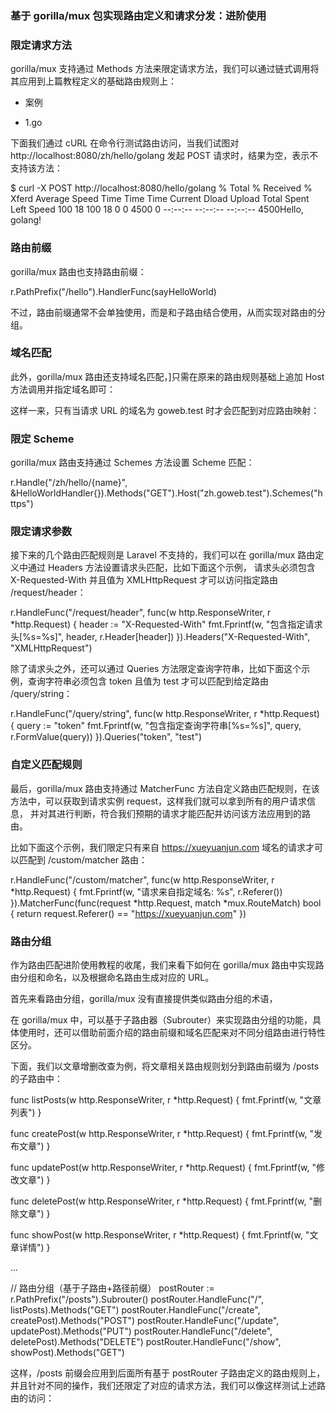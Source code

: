 ### 基于 gorilla/mux 包实现路由定义和请求分发：进阶使用

### 限定请求方法

gorilla/mux 支持通过 Methods 方法来限定请求方法，我们可以通过链式调用将其应用到上篇教程定义的基础路由规则上：

+ 案例
 * 1.go

下面我们通过 cURL 在命令行测试路由访问，当我们试图对 http://localhost:8080/zh/hello/golang 发起 POST 请求时，结果为空，表示不支持该方法：

$ curl -X POST http://localhost:8080/hello/golang
  % Total    % Received % Xferd  Average Speed   Time    Time     Time  Current
                                 Dload  Upload   Total   Spent    Left  Speed
100    18  100    18    0     0   4500      0 --:--:-- --:--:-- --:--:--  4500Hello, golang!


### 路由前缀

gorilla/mux 路由也支持路由前缀：

r.PathPrefix("/hello").HandlerFunc(sayHelloWorld)

不过，路由前缀通常不会单独使用，而是和子路由结合使用，从而实现对路由的分组。

### 域名匹配

此外，gorilla/mux 路由还支持域名匹配，]只需在原来的路由规则基础上追加 Host 方法调用并指定域名即可：

这样一来，只有当请求 URL 的域名为 goweb.test 时才会匹配到对应路由映射：

### 限定 Scheme

gorilla/mux 路由支持通过 Schemes 方法设置 Scheme 匹配：

r.Handle("/zh/hello/{name}", &HelloWorldHandler{}).Methods("GET").Host("zh.goweb.test").Schemes("https")

### 限定请求参数

接下来的几个路由匹配规则是 Laravel 不支持的，我们可以在 gorilla/mux 路由定义中通过 Headers 方法设置请求头匹配，比如下面这个示例，
请求头必须包含 X-Requested-With 并且值为 XMLHttpRequest 才可以访问指定路由 /request/header：

r.HandleFunc("/request/header", func(w http.ResponseWriter, r *http.Request) {
    header := "X-Requested-With"
    fmt.Fprintf(w, "包含指定请求头[%s=%s]", header, r.Header[header])
}).Headers("X-Requested-With", "XMLHttpRequest")


除了请求头之外，还可以通过 Queries 方法限定查询字符串，比如下面这个示例，查询字符串必须包含 token 且值为 test 才可以匹配到给定路由 /query/string：

r.HandleFunc("/query/string", func(w http.ResponseWriter, r *http.Request) {
    query := "token"
    fmt.Fprintf(w, "包含指定查询字符串[%s=%s]", query, r.FormValue(query))
}).Queries("token", "test")


### 自定义匹配规则

最后，gorilla/mux 路由支持通过 MatcherFunc 方法自定义路由匹配规则，在该方法中，可以获取到请求实例 request，这样我们就可以拿到所有的用户请求信息，
并对其进行判断，符合我们预期的请求才能匹配并访问该方法应用到的路由。

比如下面这个示例，我们限定只有来自 https://xueyuanjun.com 域名的请求才可以匹配到 /custom/matcher 路由：

r.HandleFunc("/custom/matcher", func(w http.ResponseWriter, r *http.Request) {
    fmt.Fprintf(w, "请求来自指定域名: %s", r.Referer())
}).MatcherFunc(func(request *http.Request, match *mux.RouteMatch) bool {
    return request.Referer() == "https://xueyuanjun.com"
})

### 路由分组

作为路由匹配进阶使用教程的收尾，我们来看下如何在 gorilla/mux 路由中实现路由分组和命名，以及根据命名路由生成对应的 URL。

首先来看路由分组，gorilla/mux 没有直接提供类似路由分组的术语，

在 gorilla/mux 中，可以基于子路由器（Subrouter）来实现路由分组的功能，具体使用时，还可以借助前面介绍的路由前缀和域名匹配来对不同分组路由进行特性区分。

下面，我们以文章增删改查为例，将文章相关路由规则划分到路由前缀为 /posts 的子路由中：

func listPosts(w http.ResponseWriter, r *http.Request) {
    fmt.Fprintf(w, "文章列表")
}

func createPost(w http.ResponseWriter, r *http.Request) {
    fmt.Fprintf(w, "发布文章")
}

func updatePost(w http.ResponseWriter, r *http.Request) {
    fmt.Fprintf(w, "修改文章")
}

func deletePost(w http.ResponseWriter, r *http.Request) {
    fmt.Fprintf(w, "删除文章")
}

func showPost(w http.ResponseWriter, r *http.Request) {
    fmt.Fprintf(w, "文章详情")
}

...

// 路由分组（基于子路由+路径前缀）
postRouter := r.PathPrefix("/posts").Subrouter()
postRouter.HandleFunc("/", listPosts).Methods("GET")
postRouter.HandleFunc("/create", createPost).Methods("POST")
postRouter.HandleFunc("/update", updatePost).Methods("PUT")
postRouter.HandleFunc("/delete", deletePost).Methods("DELETE")
postRouter.HandleFunc("/show", showPost).Methods("GET")



这样，/posts 前缀会应用到后面所有基于 postRouter 子路由定义的路由规则上，并且针对不同的操作，我们还限定了对应的请求方法，我们可以像这样测试上述路由的访问：